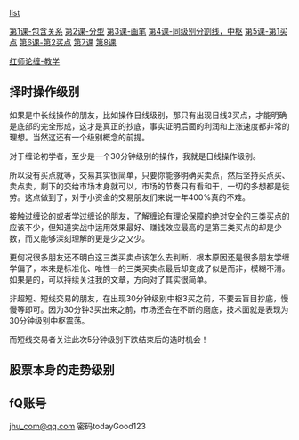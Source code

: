 
[list](http://v.qq.com/x/search/?searchSession=tabid=%E5%85%A8%E9%83%A8|0,%E8%B4%A2%E7%BB%8F|13,%E6%95%99%E8%82%B2|15,%E5%85%B6%E5%AE%83|7&preQid=5Raoz1YoEmrpvIqvK0DU371cxDxsTT_lZOuOlC2lYSTHPjJshdjR4g&q=%E7%BC%A0%E8%AE%BA%20%20%E6%BB%9A%E9%9B%AA%E7%90%83%E7%A0%94%E4%B9%A0%E7%A4%BE&queryFrom=3&isNeedQc=false&filterValue=undefined&cur=1&pageContext=)

[第1课-包含关系](https://v.qq.com/x/page/a07659fptl5.html)
[第2课-分型](https://v.qq.com/x/page/l0768l7c37f.html)
[第3课-画笔](https://v.qq.com/x/page/z07793r2nrh.html)
[第4课-同级别分割线，中枢](https://v.qq.com/x/page/q0700iwyscw.html)
[第5课-第1买点](https://v.qq.com/x/page/t0712zeoony.html)
[第6课-第2买点](https://v.qq.com/x/page/v0741ekyyfl.html)
[第7课](https://v.qq.com/x/page/v0753akzw2o.html)
[第8课](https://v.qq.com/x/page/r0779fp4r2p.html)

[红师论缠-教学](https://mp.weixin.qq.com/mp/homepage?__biz=MzU2MDE2NTQ5Nw==&hid=1&sn=e1d29a9c769fed7ed9ad5615127f28f7&scene=18&uin=&key=&devicetype=Windows+10+x64&version=63010043&lang=zh_CN&ascene=7&fontgear=3)

## 择时操作级别

如果是中长线操作的朋友，比如操作日线级别，那只有出现日线3买点，才能明确是底部的完全形成，这才是真正的抄底，事实证明后面的利润和上涨速度都非常的理想。当然这还有一个级别概念的前提。

对于缠论初学者，至少是一个30分钟级别的操作，我就是日线操作级别。 



所以没有买点就等，交易其实很简单，只要你能够明确买卖点，然后坚持买点买、卖点卖，剩下的交给市场本身就可以，市场的节奏只有看和干，一切的多想都是徒劳。这点做到了，对于小资金的交易朋友们来说一年400%真的不难。



接触过缠论的或者学过缠论的朋友，了解缠论有理论保障的绝对安全的三类买点的应该不少，但知道实战中运用效果最好、赚钱效应最高的是第三类买点的却是少数，而又能够深刻理解的更是少之又少。



更何况很多朋友还不明白这三类买卖点该怎么去判断，根本原因还是很多朋友学缠学偏了，本来是标准化、唯性一的三类买卖点最后却变成了似是而非，模糊不清。如果是的，可以持续关注我的文章，方向对了其实很简单。


非超短、短线交易的朋友，在出现30分钟级别中枢3买之前，不要去盲目抄底，慢慢等即可。因为30分钟3买出来之前，市场还会在不断的磨底，技术面就是表现为30分钟级别中枢震荡。

而短线交易者关注此次5分钟级别下跌结束后的选时机会！

## 股票本身的走势级别
 

## fQ账号

jhu_com@qq.com
密码todayGood123


 
